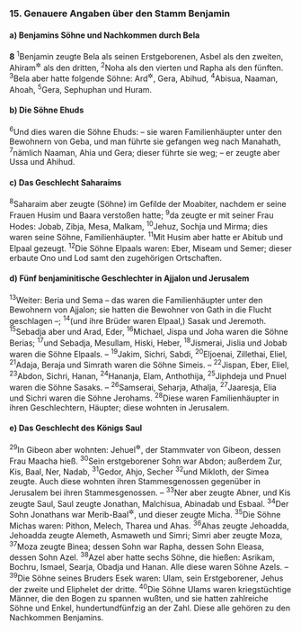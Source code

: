 ### 15. Genauere Angaben über den Stamm Benjamin

#### a) Benjamins Söhne und Nachkommen durch Bela

__8__
<sup>1</sup>Benjamin zeugte Bela als seinen Erstgeborenen, Asbel als den zweiten, Ahiram<sup title="4.Mose 26,38">&#x2732;</sup> als den dritten,
<sup>2</sup>Noha als den vierten und Rapha als den fünften.
<sup>3</sup>Bela aber hatte folgende Söhne: Ard<sup title="4.Mose 26,40">&#x2732;</sup>, Gera, Abihud,
<sup>4</sup>Abisua, Naaman, Ahoah,
<sup>5</sup>Gera, Sephuphan und Huram.

#### b) Die Söhne Ehuds

<sup>6</sup>Und dies waren die Söhne Ehuds: – sie waren Familienhäupter unter den Bewohnern von Geba, und man führte sie gefangen weg nach Manahath,
<sup>7</sup>nämlich Naaman, Ahia und Gera; dieser führte sie weg; – er zeugte aber Ussa und Ahihud.

#### c) Das Geschlecht Saharaims

<sup>8</sup>Saharaim aber zeugte (Söhne) im Gefilde der Moabiter, nachdem er seine Frauen Husim und Baara verstoßen hatte;
<sup>9</sup>da zeugte er mit seiner Frau Hodes: Jobab, Zibja, Mesa, Malkam,
<sup>10</sup>Jehuz, Sochja und Mirma; dies waren seine Söhne, Familienhäupter.
<sup>11</sup>Mit Husim aber hatte er Abitub und Elpaal gezeugt.
<sup>12</sup>Die Söhne Elpaals waren: Eber, Miseam und Semer; dieser erbaute Ono und Lod samt den zugehörigen Ortschaften.

#### d) Fünf benjaminitische Geschlechter in Ajjalon und Jerusalem

<sup>13</sup>Weiter: Beria und Sema – das waren die Familienhäupter unter den Bewohnern von Ajjalon; sie hatten die Bewohner von Gath in die Flucht geschlagen –;
<sup>14</sup>(und ihre Brüder waren Elpaal,) Sasak und Jeremoth.
<sup>15</sup>Sebadja aber und Arad, Eder,
<sup>16</sup>Michael, Jispa und Joha waren die Söhne Berias;
<sup>17</sup>und Sebadja, Mesullam, Hiski, Heber,
<sup>18</sup>Jismerai, Jislia und Jobab waren die Söhne Elpaals. –
<sup>19</sup>Jakim, Sichri, Sabdi,
<sup>20</sup>Eljoenai, Zillethai, Eliel,
<sup>21</sup>Adaja, Beraja und Simrath waren die Söhne Simeis. –
<sup>22</sup>Jispan, Eber, Eliel,
<sup>23</sup>Abdon, Sichri, Hanan,
<sup>24</sup>Hananja, Elam, Anthothija,
<sup>25</sup>Jiphdeja und Pnuel waren die Söhne Sasaks. –
<sup>26</sup>Samserai, Seharja, Athalja,
<sup>27</sup>Jaaresja, Elia und Sichri waren die Söhne Jerohams.
<sup>28</sup>Diese waren Familienhäupter in ihren Geschlechtern, Häupter; diese wohnten in Jerusalem.

#### e) Das Geschlecht des Königs Saul

<sup>29</sup>In Gibeon aber wohnten: Jehuel<sup title="vgl. 9,35">&#x2732;</sup>, der Stammvater von Gibeon, dessen Frau Maacha hieß.
<sup>30</sup>Sein erstgeborener Sohn war Abdon; außerdem Zur, Kis, Baal, Ner, Nadab,
<sup>31</sup>Gedor, Ahjo, Secher
<sup>32</sup>und Mikloth, der Simea zeugte. Auch diese wohnten ihren Stammesgenossen gegenüber in Jerusalem bei ihren Stammesgenossen. –
<sup>33</sup>Ner aber zeugte Abner, und Kis zeugte Saul, Saul zeugte Jonathan, Malchisua, Abinadab und Esbaal.
<sup>34</sup>Der Sohn Jonathans war Merib-Baal<sup title="vgl. 2.Sam 4,4">&#x2732;</sup>, und dieser zeugte Micha.
<sup>35</sup>Die Söhne Michas waren: Pithon, Melech, Tharea und Ahas.
<sup>36</sup>Ahas zeugte Jehoadda, Jehoadda zeugte Alemeth, Asmaweth und Simri; Simri aber zeugte Moza,
<sup>37</sup>Moza zeugte Binea; dessen Sohn war Rapha, dessen Sohn Eleasa, dessen Sohn Azel.
<sup>38</sup>Azel aber hatte sechs Söhne, die hießen: Asrikam, Bochru, Ismael, Searja, Obadja und Hanan. Alle diese waren Söhne Azels. –
<sup>39</sup>Die Söhne seines Bruders Esek waren: Ulam, sein Erstgeborener, Jehus der zweite und Eliphelet der dritte.
<sup>40</sup>Die Söhne Ulams waren kriegstüchtige Männer, die den Bogen zu spannen wußten, und sie hatten zahlreiche Söhne und Enkel, hundertundfünfzig an der Zahl. Diese alle gehören zu den Nachkommen Benjamins.